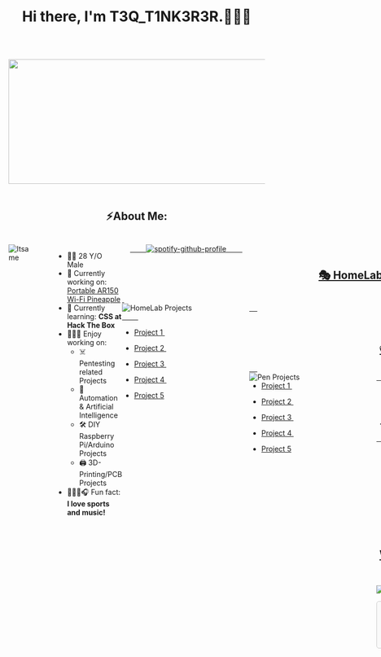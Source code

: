 <h1 align="center">Hi there, I'm T3Q_T1NK3R3R.👋🏽💀</h1>  
<p align="center">     
  <img src="https://github.com/TeqTinkerer/TeqTinkerer/assets/58558677/6c368abd-6f6b-460a-b82a-14972c55c413" width="545" height="245">          
<h2 align="center">⚡About Me:</h2>
<div/>         
<div style="display: flex; align-items: left; justify-content: left;">
    <img align="right" alt="Itsame" width="250" src="https://github.com/TeqTinkerer/TeqTinkerer/assets/58558677/a8da14f0-34f8-446a-a163-414073055e05">            
    
- 👨🏽 28 Y/O Male   
- 🔭 Currently working on: [Portable AR150 Wi-Fi Pineapple](https://github.com/)
- 🌱 Currently learning: **CSS at Hack The Box**
- 👨🏽‍💻 Enjoy working on:
    - ☠️ Pentesting related Projects
    - 🤖 Automation & Artificial Intelligence
    - 🛠 DIY Raspberry Pi/Arduino Projects  
    - 🖨️ 3D-Printing/PCB Projects
- 🤸🏽‍♂️🎧 Fun fact: **I love sports and music!**
<div align="left">   
    <a href="https://github.com/kittinan/spotify-github-profile">       
        <img src="https://spotify-github-profile.vercel.app/api/view?uid=1119599286&cover_image=true&theme=novatorem&show_offline=false&background_color=121212&interchange=false&bar_color=53b14f&bar_color_cover=true" alt="spotify-github-profile">        
<h2 align="center">🎭 HomeLab Projects:</h2> 
<div style="display: flex; align-items: left; justify-content: left;">
    <img align="right" alt="HomeLab Projects" width ="250" src="https://github.com/TeqTinkerer/TeqTinkerer/assets/58558677/e0b73192-fd6e-468e-835a-b84796feef25">         
    
- Project 1 

- Project 2 

- Project 3 

- Project 4 

- Project 5
<div/>    
<p align="center">     
<h2 align="center">💀 Pen-testing Projects:</h2>    
<div style="display: flex; align-items: left; justify-content: left;">
    <img align="right" alt="Pen Projects" width ="250" src="https://github.com/TeqTinkerer/TeqTinkerer/assets/58558677/799a38b9-d151-4858-9827-70fc7d594eed">

- Project 1 

- Project 2 

- Project 3 

- Project 4 

- Project 5
<div/>     
<p align="center">     
<h2 align="center">🦾 Languages and Tools:</h2>
<div/>     
<p align="center"> <a href="https://developer.android.com" target="_blank" rel="noreferrer"> <img src="https://raw.githubusercontent.com/devicons/devicon/master/icons/android/android-original-wordmark.svg" alt="android" width="40" height="40"/> <a href="https://www.arduino.cc/" target="_blank" rel="noreferrer"> <img src="https://cdn.worldvectorlogo.com/logos/arduino-1.svg" alt="arduino" width="40" height="40"/> <a href="https://azure.microsoft.com/en-in/" target="_blank" rel="noreferrer"> <img src="https://www.vectorlogo.zone/logos/microsoft_azure/microsoft_azure-icon.svg" alt="azure" width="40" height="40"/> <a href="https://www.gnu.org/software/bash/" target="_blank" rel="noreferrer"> <img src="https://www.vectorlogo.zone/logos/gnu_bash/gnu_bash-icon.svg" alt="bash" width="40" height="40"/> <a href="https://www.blender.org/" target="_blank" rel="noreferrer"> <img src="https://download.blender.org/branding/community/blender_community_badge_white.svg" alt="blender" width="40" height="40"/> <a href="https://www.w3schools.com/cs/" target="_blank" rel="noreferrer"> <img src="https://raw.githubusercontent.com/devicons/devicon/master/icons/csharp/csharp-original.svg" alt="csharp" width="40" height="40"/> <a href="https://www.w3.org/html/" target="_blank" rel="noreferrer"> <img src="https://raw.githubusercontent.com/devicons/devicon/master/icons/html5/html5-original-wordmark.svg" alt="html5" width="40" height="40"/> <a href="https://ifttt.com/" target="_blank" rel="noreferrer"> <img src="https://www.vectorlogo.zone/logos/ifttt/ifttt-ar21.svg" alt="ifttt" width="40" height="40"/> <a href="https://www.java.com" target="_blank" rel="noreferrer"> <img src="https://raw.githubusercontent.com/devicons/devicon/master/icons/java/java-original.svg" alt="java" width="40" height="40"/> <a href="https://www.linux.org/" target="_blank" rel="noreferrer"> <img src="https://raw.githubusercontent.com/devicons/devicon/master/icons/linux/linux-original.svg" alt="linux" width="40" height="40"/> <a href="https://www.mathworks.com/" target="_blank" rel="noreferrer"> <img src="https://upload.wikimedia.org/wikipedia/commons/2/21/Matlab_Logo.png" alt="matlab" width="40" height="40"/> <a href="https://www.mysql.com/" target="_blank" rel="noreferrer"> <img src="https://raw.githubusercontent.com/devicons/devicon/master/icons/mysql/mysql-original-wordmark.svg" alt="mysql" width="40" height="40"/> <a href="https://www.photoshop.com/en" target="_blank" rel="noreferrer"> <img src="https://raw.githubusercontent.com/devicons/devicon/master/icons/photoshop/photoshop-line.svg" alt="photoshop" width="40" height="40"/> <a href="https://www.python.org" target="_blank" rel="noreferrer"> <img src="https://raw.githubusercontent.com/devicons/devicon/master/icons/python/python-original.svg" alt="python" width="40" height="40"/> 

<h2 align="center">🖥️ My Outdated yet Wonderful Workstation:</h2>
<p align="center">  
<div style="display: flex; align-items: left; justify-content: left;">
    <img align="right" alt="Setup" width="250" src="https://github.com/TeqTinkerer/TeqTinkerer/assets/58558677/3ba56ae4-0de6-4d08-8333-082f404095fb">  
</div>
</p>
</div>
<div style="flex: 1; background-color: #f9f9f9; padding: 10px; border: 1px solid #ccc; border-radius: 5px; max-width: 300px;">
    <details style="margin-bottom: 10px;">
        <summary><strong>Machine Specs</strong></summary>
        <ul style="list-style-type: none; padding: 0;">
            <li>CPU: Intel® Core™ i7-6700K Skylake OC</li>
            <li>GPU: Asus ROG Nvidia RTX 2070</li>
            <li>RAM: 32GB (4x8GB) Corsair Vengeance</li>
            <li>Case: Cooler Master</li>
            <li>Cooler: Asus ROG Ryuo AIO</li>
            <li>Motherboard: Asus ROG Formula XI</li>
        </ul>
    </details>
    <details style="margin-bottom: 10px;">
        <summary><strong>Drives</strong></summary>
        <ul style="list-style-type: none; padding: 0;">
            <li>Boot: WD 128GB NVMe</li>
            <li>Work: Samsung 250GB SSD</li>
            <li>Game: Samsung 250GB SSD</li>
        </ul>
    </details>
    <details>
        <summary><strong>Peripherals</strong></summary>
        <ul style="list-style-type: none; padding: 0;">
            <li>Razer Mouse & Keyboard</li>
        </ul>
    </details>
</div>
</div>
<div/>         
<p align="center">       
<p align="center">       
<p align="center">         
<div align="center">  
  <h2>📊 Useless Stats:</h2>  
  <div/>     
  <img src="https://github-readme-stats.vercel.app/api?username=teqtinkerer&show_icons=true&locale=en&theme=github_dark" alt="teqtinkerer" width="220" />     
  <img src="https://github-readme-streak-stats.herokuapp.com/?user=teqtinkerer&theme=github-dark" alt="teqtinkerer" width="240" />        
  <img src="https://github-readme-stats.vercel.app/api/top-langs?username=teqtinkerer&show_icons=true&locale=en&layout=compact&theme=github_dark" alt="teqtinkerer" width="220" />      
<div align="center">
  <img src="https://github.com/teqtinkerer/teqtinkerer/blob/output/github-contribution-grid-snake-dark.svg" alt="snake gif" width="80%">  
</div>

<h2>🤝🏽 Connect with me:</h2> 
<div align="center">
  <a href="https://linkedin.com/in/https://www.linkedin.com/in/mahdi-tavakoli-0644a61b8/" target="blank"><img align="center" src="https://raw.githubusercontent.com/rahuldkjain/github-profile-readme-generator/master/src/images/icons/Social/linked-in-alt.svg" alt="https://www.linkedin.com/in/mahdi-tavakoli-0644a61b8/" height="30" width="40" /></a>     
  <a href="https://instagram.com/@teqtinkerer" target="blank"><img align="center" src="https://raw.githubusercontent.com/rahuldkjain/github-profile-readme-generator/master/src/images/icons/Social/instagram.svg" alt="@teqtinkerer" height="30" width="40" /></a>   
  <a href="https://medium.com/@teq_tinkerer" target="blank"><img align="center" src="https://raw.githubusercontent.com/rahuldkjain/github-profile-readme-generator/master/src/images/icons/Social/medium.svg" alt="@teq_tinkerer" height="30" width="40" /></a>   
  <a href="https://www.youtube.com/c/https://www.youtube.com/" target="blank"><img align="center" src="https://raw.githubusercontent.com/rahuldkjain/github-profile-readme-generator/master/src/images/icons/Social/youtube.svg" alt="https://www.youtube.com/" height="30" width="40" /></a>    
  <a href="YOUR_SPOTIFY_PROFILE_URL" target="blank"><img align="center" src="https://raw.githubusercontent.com/rahuldkjain/github-profile-readme-generator/master/src/images/icons/Social/spotify.svg" alt="https://www.spotify.com/" height="30" width="40" /></a>
</p>
